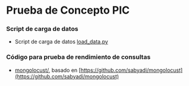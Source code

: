 # Prueba de Concepto PIC


### Script de carga de datos
* Script de carga de datos [load_data.py](load_data.py)


### Código para prueba de rendimiento de consultas
* [mongolocust/](mongolocust), basado en [https://github.com/sabyadi/mongolocust](https://github.com/sabyadi/mongolocust)

